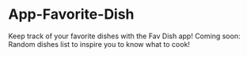 # App-Favorite-Dish
Keep track of your favorite dishes with the Fav Dish app!
Coming soon: Random dishes list to inspire you to know what to cook!

